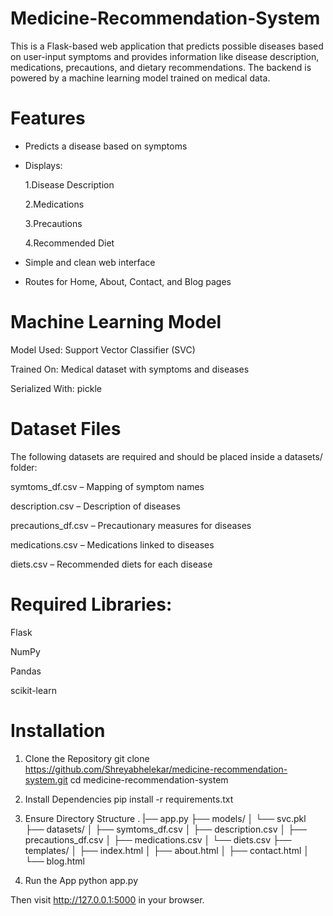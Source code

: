 # Medicine-Recommendation-System
This is a Flask-based web application that predicts possible diseases based on user-input symptoms and provides information like disease description, medications, precautions, and dietary recommendations. The backend is powered by a machine learning model trained on medical data.

# Features
- Predicts a disease based on symptoms

- Displays:

  1.Disease Description

  2.Medications

  3.Precautions

  4.Recommended Diet

- Simple and clean web interface

- Routes for Home, About, Contact, and Blog pages

# Machine Learning Model
Model Used: Support Vector Classifier (SVC)

Trained On: Medical dataset with symptoms and diseases

Serialized With: pickle

# Dataset Files
The following datasets are required and should be placed inside a datasets/ folder:

symtoms_df.csv – Mapping of symptom names

description.csv – Description of diseases

precautions_df.csv – Precautionary measures for diseases

medications.csv – Medications linked to diseases

diets.csv – Recommended diets for each disease

# Required Libraries:

Flask

NumPy

Pandas

scikit-learn

# Installation

1. Clone the Repository
   git clone https://github.com/Shreyabhelekar/medicine-recommendation-system.git
   cd medicine-recommendation-system

2. Install Dependencies
    pip install -r requirements.txt

3. Ensure Directory Structure
.
|── app.py
├── models/
│   └── svc.pkl
├── datasets/
│   ├── symtoms_df.csv
│   ├── description.csv
│   ├── precautions_df.csv
│   ├── medications.csv
│   └── diets.csv
├── templates/
│   ├── index.html
│   ├── about.html
│   ├── contact.html
│   └── blog.html


4. Run the App
   python app.py

Then visit http://127.0.0.1:5000 in your browser.






